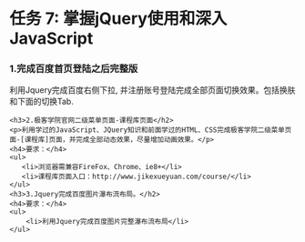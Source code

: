 <html lang="en">

<head>
    <meta charset="UTF-8">
</head>

<body>
    <h1>任务 7: 掌握jQuery使用和深入JavaScript</h1>
    <h3>1.完成百度首页登陆之后完整版</h2>
    <p>利用Jquery完成百度右侧下拉, 并注册账号登陆完成全部页面切换效果。包括换肤和下面的切换Tab.</p>

    <h3>2.极客学院官网二级菜单页面-课程库页面</h2>
    <p>利用学过的JavaScript、JQuery知识和前面学过的HTML、CSS完成极客学院二级菜单页面-[课程库]页面，并完成全部动态效果，尽量增加动画效果。</p>
    <h4>要求：</h4>
    <ul>
       <li>浏览器需兼容FireFox、Chrome、ie8+</li>
       <li>课程库页面入口：http://www.jikexueyuan.com/course/</li>
    </ul>
    <h3>3.Jquery完成百度图片瀑布流布局。</h2>
    <h4>要求：</h4>
    <ul>
        <li>利用Jquery完成百度图片完整瀑布流布局</li>
    </ul>
   
   </body>
</html>